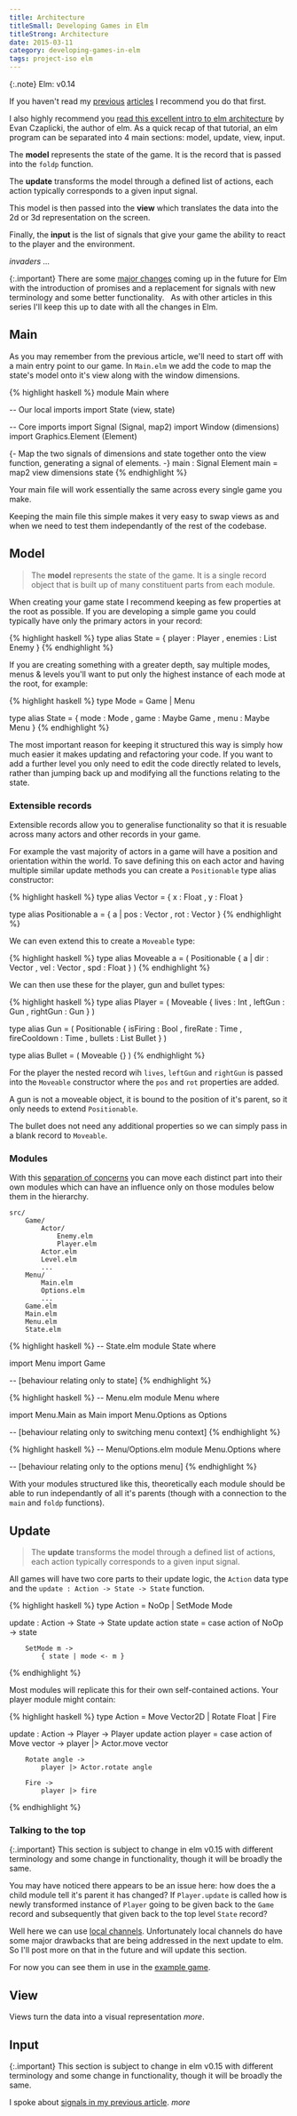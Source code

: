 ```yaml
---
title: Architecture
titleSmall: Developing Games in Elm
titleStrong: Architecture
date: 2015-03-11
category: developing-games-in-elm
tags: project-iso elm
---
```


<!-- https://commondatastorage.googleapis.com/itchio/html/28464/dist/index.html -->

{:.note}
Elm: v0.14

If you haven't read my [previous](/developing-games-in-elm/functional-programming) [articles](/developing-games-in-elm/signals) I recommend you do that first.

I also highly recommend you [read this excellent intro to elm architecture](https://github.com/evancz/elm-architecture-tutorial/) by Evan Czaplicki, the author of elm. As a quick recap of that tutorial, an elm program can be separated into 4 main sections: model, update, view, input.

The **model** represents the state of the game. It is the record that is passed into the `foldp` function.

The **update** transforms the model through a defined list of actions, each action typically corresponds to a given input signal.

This model is then passed into the **view** which translates the data into the 2d or 3d representation on the screen.

Finally, the **input** is the list of signals that give your game the ability to react to the player and the environment.

_invaders ..._

{:.important}
There are some [major changes](https://groups.google.com/forum/#!topic/elm-discuss/CgHtzkrwlpA) coming up in the future for Elm with the introduction of promises and a replacement for signals with new terminology and some better functionality.
&nbsp;
As with other articles in this series I'll keep this up to date with all the changes in Elm.


## Main

As you may remember from the previous article, we'll need to start off with a main entry point to our game. In `Main.elm` we add the code to map the state's model onto it's view along with the window dimensions.

{% highlight haskell %}
module Main where

-- Our local imports
import State (view, state)

-- Core imports
import Signal (Signal, map2)
import Window (dimensions)
import Graphics.Element (Element)

{- Map the two signals of dimensions and state together onto the view
function, generating a signal of elements.
-}
main : Signal Element
main =
    map2 view dimensions state
{% endhighlight %}

Your main file will work essentially the same across every single game you make.

Keeping the main file this simple makes it very easy to swap views as and when we need to test them independantly of the rest of the codebase.


## Model

> The **model** represents the state of the game. It is a single record object that is built up of many constituent parts from each module.

When creating your game state I recommend keeping as few properties at the root as possible. If you are developing a simple game you could typically have only the primary actors in your record:

{% highlight haskell %}
type alias State =
    { player : Player
    , enemies : List Enemy
    }
{% endhighlight %}

If you are creating something with a greater depth, say multiple modes, menus & levels you'll want to put only the highest instance of each mode at the root, for example:

{% highlight haskell %}
type Mode = Game | Menu

type alias State =
    { mode : Mode
    , game : Maybe Game
    , menu : Maybe Menu
    }
{% endhighlight %}

The most important reason for keeping it structured this way is simply how much easier it makes updating and refactoring your code. If you want to add a further level you only need to edit the code directly related to levels, rather than jumping back up and modifying all the functions relating to the state.


### Extensible records

Extensible records allow you to generalise functionality so that it is resuable across many actors and other records in your game.

For example the vast majority of actors in a game will have a position and orientation within the world. To save defining this on each actor and having multiple similar update methods you can create a `Positionable` type alias constructor:

{% highlight haskell %}
type alias Vector =
    { x : Float
    , y : Float
    }

type alias Positionable a =
    { a | pos : Vector
        , rot : Vector
    }
{% endhighlight %}

We can even extend this to create a `Moveable` type:

{% highlight haskell %}
type alias Moveable a =
    ( Positionable
        { a | dir : Vector
            , vel : Vector
            , spd : Float
        }
    )
{% endhighlight %}

We can then use these for the player, gun and bullet types:

{% highlight haskell %}
type alias Player =
    ( Moveable
        { lives : Int
        , leftGun : Gun
        , rightGun : Gun
        }
    )

type alias Gun =
    ( Positionable
        { isFiring : Bool
        , fireRate : Time
        , fireCooldown : Time
        , bullets : List Bullet
        }
    )

type alias Bullet =
    ( Moveable {} )
{% endhighlight %}

For the player the nested record wih `lives`, `leftGun` and `rightGun` is passed into the `Moveable` constructor where the `pos` and `rot` properties are added.

A gun is not a moveable object, it is bound to the position of it's parent, so it only needs to extend `Positionable`.

The bullet does not need any additional properties so we can simply pass in a blank record to `Moveable`.


### Modules

With this [separation of concerns](http://www.wikiwand.com/en/Separation_of_concerns) you can move each distinct part into their own modules which can have an influence only on those modules below them in the hierarchy.

```
src/
    Game/
        Actor/
            Enemy.elm
            Player.elm
        Actor.elm
        Level.elm
        ...
    Menu/
        Main.elm
        Options.elm
        ...
    Game.elm
    Main.elm
    Menu.elm
    State.elm
```

{% highlight haskell %}
-- State.elm
module State where

import Menu
import Game

-- [behaviour relating only to state]
{% endhighlight %}

{% highlight haskell %}
-- Menu.elm
module Menu where

import Menu.Main as Main
import Menu.Options as Options

-- [behaviour relating only to switching menu context]
{% endhighlight %}

{% highlight haskell %}
-- Menu/Options.elm
module Menu.Options where

-- [behaviour relating only to the options menu]
{% endhighlight %}

With your modules structured like this, theoretically each module should be able to run independantly of all it's parents (though with a connection to the `main` and `foldp` functions).


## Update

> The **update** transforms the model through a defined list of actions, each action typically corresponds to a given input signal.

All games will have two core parts to their update logic, the `Action` data type and the `update : Action -> State -> State` function.

{% highlight haskell %}
type Action
    = NoOp
    | SetMode Mode

update : Action -> State -> State
update action state =
    case action of
        NoOp ->
            state

        SetMode m ->
            { state | mode <- m }
{% endhighlight %}

Most modules will replicate this for their own self-contained actions. Your player module might contain:

{% highlight haskell %}
type Action
    = Move Vector2D
    | Rotate Float
    | Fire

update : Action -> Player -> Player
update action player =
    case action of
        Move vector ->
            player |> Actor.move vector

        Rotate angle ->
            player |> Actor.rotate angle

        Fire ->
            player |> fire
{% endhighlight %}


### Talking to the top

{:.important}
This section is subject to change in elm v0.15 with different terminology and some change in functionality, though it will be broadly the same.

You may have noticed there appears to be an issue here: how does the a child module tell it's parent it has changed? If `Player.update` is called how is newly transformed instance of `Player` going to be given back to the `Game` record and subsequently that given back to the top level `State` record?

Well here we can use [local channels](http://package.elm-lang.org/packages/evancz/local-channel/1.0.0). Unfortunately local channels do have some major drawbacks that are being addressed in the next update to elm. So I'll post more on that in the future and will update this section.

For now you can see them in use in the [example game](/).


## View

Views turn the data into a visual representation _more_.


## Input

{:.important}
This section is subject to change in elm v0.15 with different terminology and some change in functionality, though it will be broadly the same.

I spoke about [signals in my previous article](/developing-games-in-elm/signals). _more_